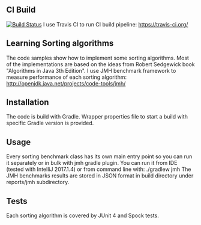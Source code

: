 ## CI Build
[![Build Status](https://travis-ci.org/mabrod/sort-katas.svg?branch=master)](https://travis-ci.org/mabrod/sort-katas)
I use Travis CI to run CI build pipeline: https://travis-ci.org/

## Learning Sorting algorithms

The code samples show how to implement some sorting algorithms. Most of the implementations are based on the ideas from 
Robert Sedgewick book "Algorithms in Java 3th Edition".
I use JMH benchmark framework to measure performance of each sorting algorithm: http://openjdk.java.net/projects/code-tools/jmh/


## Installation

The code is build with Gradle. Wrapper properties file to start a build with specific Gradle version is provided.

## Usage

Every sorting benchmark class has its own main entry point so you can run it separately or in bulk with jmh gradle plugin.
You can run it from IDE (tested with IntelliJ 2017.1.4) or from command line with: ./gradlew jmh
The JMH benchmarks results are stored in JSON format in build directory under reports/jmh subdirectory.

## Tests

Each sorting algorithm is covered by JUnit 4 and Spock tests.
